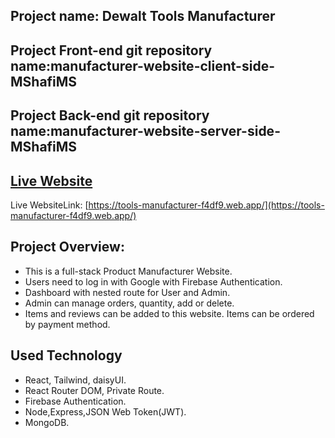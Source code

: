 ## Project name: Dewalt Tools Manufacturer

## Project Front-end git repository name:manufacturer-website-client-side-MShafiMS

## Project Back-end git repository name:manufacturer-website-server-side-MShafiMS

## [Live Website](https://tools-manufacturer-f4df9.web.app/)

Live WebsiteLink: [https://tools-manufacturer-f4df9.web.app/](https://tools-manufacturer-f4df9.web.app/)

## Project Overview:

- This is a full-stack Product Manufacturer Website.
- Users need to log in with Google with Firebase Authentication.
- Dashboard with nested route for User and Admin.
- Admin can manage orders, quantity, add or delete.
- Items and reviews can be added to this website. Items can be ordered by payment method.

## Used Technology

- React, Tailwind, daisyUI.
- React Router DOM, Private Route.
- Firebase Authentication.
- Node,Express,JSON Web Token(JWT).
- MongoDB.
